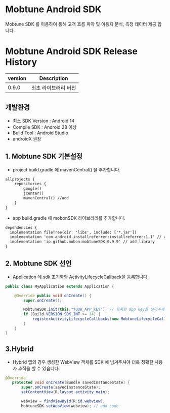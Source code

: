 # Mobtune Android SDK

Mobtune SDK 를 이용하여 통해 고객 흐름 파악 및 이용자 분석, 측정 데이터 제공 합니다.

# Mobtune Android SDK Release History
 |version|Description|
|---|:---:|
|0.9.0|최초 라이브러리 버전|

## 개발환경
- 최소 SDK Version : Android 14
- Compile SDK : Android 28 이상
- Build Tool : Android Studio 
- androidX 권장

## 1. Mobtune SDK 기본설정

- project build.gradle 에 mavenCentral() 을 추가합니다.

```XML
allprojects {
    repositories {
        google()
        jcenter()
        mavenCentral() //add
    }
}
```

- app build.gradle 에 mobonSDK 라이브러리를 추가합니다.
```XML
dependencies {
  implementation fileTree(dir: 'libs', include: ['*.jar'])
  implementation 'com.android.installreferrer:installreferrer:1.1' // add library
  implementation 'io.github.mobon:mobtuneSDK:0.9.9' // add library
}
```


## 2. Mobtune SDK 선언
 - Application 에 sdk 초기화와 ActivityLifecycleCallback을 등록합니다.

```java
public class MyApplication extends Application {

    @Override public void onCreate() {
        super.onCreate();

        MobtuneSDK.init(this,"YOUR_APP_KEY"); // 등록한 app key를 넣어주세요.
        if (Build.VERSION.SDK_INT >= 14) {
            registerActivityLifecycleCallbacks(new MobtuneLifecycleCallbacks());
        }
    }
}

```

## 3.Hybrid 
 - Hybrid 앱의 경우 생성한 WebView 객체를 SDK 에 넘겨주셔야 더욱 정확한 사용자 추적을 할 수 있습니다.
 
 ```java
 @Override
    protected void onCreate(Bundle savedInstanceState) {
        super.onCreate(savedInstanceState);
        setContentView(R.layout.activity_main);

        webview = findViewById(R.id.webview);
        MobtuneSDK.setWebView(webview); // add code
```
